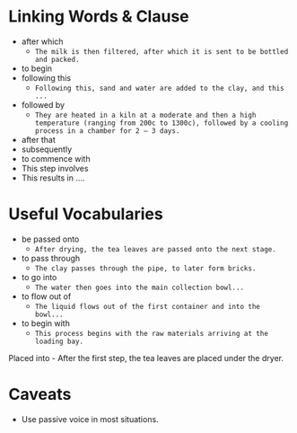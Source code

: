 # Linking Words & Clause

- after which
  - `The milk is then filtered, after which it is sent to be bottled and packed. `
- to begin
- following this
  - `Following this, sand and water are added to the clay, and this ...`
- followed by
  - `They are heated in a kiln at a moderate and then a high temperature (ranging from 200c to 1300c), followed by a cooling process in a chamber for 2 – 3 days. `
- after that
- subsequently
- to commence with
- This step involves
- This results in ....

# Useful Vocabularies

- be passed onto
  - `After drying, the tea leaves are passed onto the next stage.`
- to pass through
  - `The clay passes through the pipe, to later form bricks. `
- to go into
  - `The water then goes into the main collection bowl...`
- to flow out of
  - `The liquid flows out of the first container and into the bowl...`
- to begin with
  - `This process begins with the raw materials arriving at the loading bay.`

Placed into - After the first step, the tea leaves are placed under the dryer. 

# Caveats

- Use passive voice in most situations.